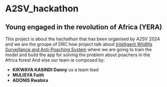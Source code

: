 # A2SV_hackathon
## Young engaged in the revolution of Africa (YERA)
This project is about the hachathon that has been organised by A2SV 2024 and we are the groupe of DRC
how project talk about <u>Intelligent Wildlife Surveillance and Anti-Poaching System</u>
where we are going to train the model and build the app for solving the problem about poachers in the Africa forest
And else our team ie composed by:
<ul>
	<li><b>KIKWAYA KASINDI Danny</b> us a team lead</li>
	<li><b>MULISYA Faith</b></li>
	<li><b>ADONIS Rwabira</b></li>
</ul>
